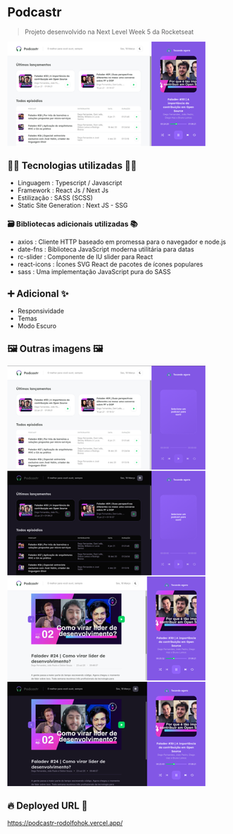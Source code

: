 # Podcastr

> Projeto desenvolvido na Next Level Week 5 da Rocketseat

<img src="https://raw.githubusercontent.com/rodolfoHOk/portfolio-img/main/images/podcastr-3.png" alt="PodCastr Img3" width="450"/>

## 👨‍💻 Tecnologias utilizadas 👩‍💻

- Linguagem : Typescript / Javascript
- Framework : React Js / Next Js
- Estilização : SASS (SCSS)
- Static Site Generation : Next JS - SSG

### 🗃️ Bibliotecas adicionais utilizadas 📚

- axios : Cliente HTTP baseado em promessa para o navegador e node.js
- date-fns : Biblioteca JavaScript moderna utilitária para datas
- rc-slider : Componente de IU slider para React
- react-icons : Ícones SVG React de pacotes de ícones populares
- sass : Uma implementação JavaScript pura do SASS

## ➕ Adicional ✨

- Responsividade
- Temas
- Modo Escuro

## 🖼️ Outras imagens 🖼️

<img src="https://raw.githubusercontent.com/rodolfoHOk/portfolio-img/main/images/podcastr-1.png" alt="PodCastr Img1" width="450"/>

<img src="https://raw.githubusercontent.com/rodolfoHOk/portfolio-img/main/images/podcastr-2.png" alt="PodCastr Img2" width="450"/>

<img src="https://raw.githubusercontent.com/rodolfoHOk/portfolio-img/main/images/podcastr-4.png" alt="PodCastr Img4" width="450"/>

<img src="https://raw.githubusercontent.com/rodolfoHOk/portfolio-img/main/images/podcastr-5.png" alt="PodCastr Img5" width="450"/>

## 🔥 Deployed URL 🔗

https://podcastr-rodolfohok.vercel.app/
